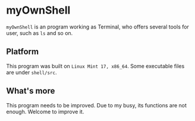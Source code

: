 # myOwnShell

`myOwnShell` is an program working as Terminal, who offers several tools for user, such as `ls` and so on.

## Platform

This program was built on `Linux Mint 17, x86_64`. Some executable files are under `shell/src`.

## What's more

This program needs to be improved. Due to my busy, its functions are not enough. Welcome to improve it.